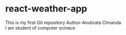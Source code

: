 # react-weather-app
This is my first Git repository
Author-Anubrata Chnanda
<br>
I am student of computer scinece
